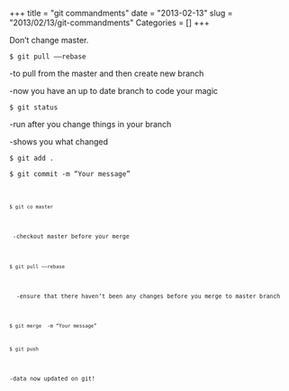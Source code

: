 +++
title = "git commandments"
date = "2013-02-13"
slug = "2013/02/13/git-commandments"
Categories = []
+++

<div class="entry-content">
<p>Don&#8217;t change master.</p>
<p><code>$ git pull &#8211;&#8211;rebase</code></p>

<p>  -to pull from the master and then create new  branch</p>

<p>  -now you have an up to date branch to code your   magic</p>
<p><code>$ git status</code></p>

<p>  -run after you change things in your branch</p>

<p>  -shows you what changed</p>
<p><code>$ git add .</code></p>

<p><code>$ git commit -m &#8220;Your message&#8221;<code></p>

<p><code>$ git co master</code></p>

<p> -checkout master before your merge</p>

<p><code>$ git pull &#8211;&#8211;rebase</code></p>

<p>  -ensure that there haven&#8217;t been any changes before you merge to master branch</p>

<p><code>$ git merge <branch name> -m &#8220;Your message&#8221;</code></p>
<p><code>$ git push</code></p>

<p>-data now updated on git!</p>


</div>
